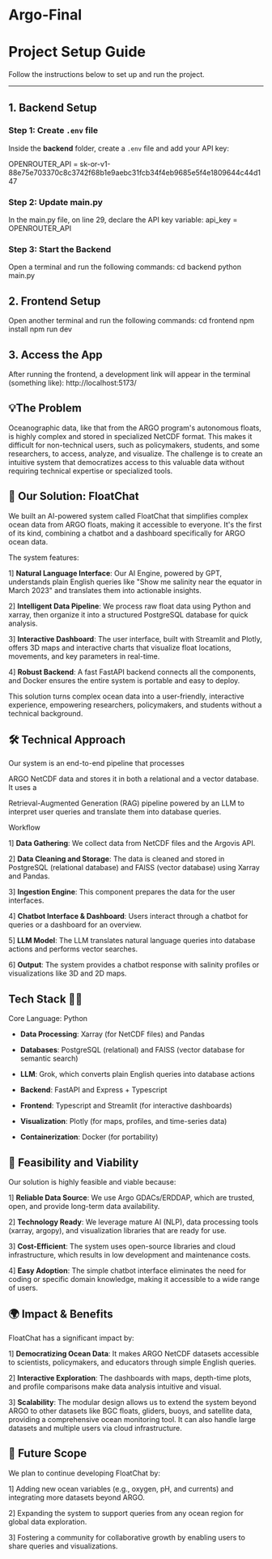 # Argo-Final
# Project Setup Guide

Follow the instructions below to set up and run the project.

---

## 1. Backend Setup

### Step 1: Create `.env` file
Inside the **backend** folder, create a `.env` file and add your API key:

OPENROUTER_API = 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

### Step 2: Update main.py
In the main.py file, on line 29, declare the API key variable:
api_key = OPENROUTER_API

### Step 3: Start the Backend
Open a terminal and run the following commands:
cd backend
python main.py

## 2. Frontend Setup

Open another terminal and run the following commands:
cd frontend
npm install
npm run dev

## 3. Access the App
After running the frontend, a development link will appear in the terminal (something like):
http://localhost:5173/


## 💡The Problem

Oceanographic data, like that from the ARGO program's autonomous floats, is highly complex and stored in specialized NetCDF format. This makes it difficult for non-technical users, such as policymakers, students, and some researchers, to access, analyze, and visualize. The challenge is to create an intuitive system that democratizes access to this valuable data without requiring technical expertise or specialized tools.


## 🚀 Our Solution: FloatChat
We built an AI-powered system called FloatChat that simplifies complex ocean data from ARGO floats, making it accessible to everyone. It's the first of its kind, combining a 
chatbot and a dashboard specifically for ARGO ocean data.

The system features:

1] **Natural Language Interface**: Our AI Engine, powered by GPT, understands plain English queries like "Show me salinity near the equator in March 2023" and translates them into actionable insights.

2] **Intelligent Data Pipeline**:  We process raw float data using Python and xarray, then organize it into a structured PostgreSQL database for quick analysis.

3] **Interactive Dashboard**: The user interface, built with Streamlit and Plotly, offers 3D maps and interactive charts that visualize float locations, movements, and key parameters in real-time.

4] **Robust Backend**: A fast FastAPI backend connects all the components, and Docker ensures the entire system is portable and easy to deploy.

This solution turns complex ocean data into a user-friendly, interactive experience, empowering researchers, policymakers, and students without a technical background.


## 🛠️ Technical Approach
Our system is an end-to-end pipeline that processes 

ARGO NetCDF data and stores it in both a relational and a vector database. It uses a 

Retrieval-Augmented Generation (RAG) pipeline powered by an LLM to interpret user queries and translate them into database queries.

Workflow

1] **Data Gathering**: We collect data from NetCDF files and the Argovis API.

2] **Data Cleaning and Storage**: The data is cleaned and stored in PostgreSQL (relational database) and FAISS (vector database) using Xarray and Pandas.

3] **Ingestion Engine**: This component prepares the data for the user interfaces.

4] **Chatbot Interface & Dashboard**: Users interact through a chatbot for queries or a dashboard for an overview.

5] **LLM Model**: The LLM translates natural language queries into database actions and performs vector searches.

6] **Output**: The system provides a chatbot response with salinity profiles or visualizations like 3D and 2D maps.


## Tech Stack 👨‍💻

Core Language: Python 

* **Data Processing**: Xarray (for NetCDF files) and Pandas 

* **Databases**: PostgreSQL (relational) and FAISS (vector database for semantic search) 

* **LLM**: Grok, which converts plain English queries into database actions 

* **Backend**: FastAPI and Express + Typescript 

* **Frontend**: Typescript and Streamlit (for interactive dashboards) 

* **Visualization**: Plotly (for maps, profiles, and time-series data) 

* **Containerization**: Docker (for portability)
  

## 🌱 Feasibility and Viability
Our solution is highly feasible and viable because:

1] **Reliable Data Source**: We use Argo GDACs/ERDDAP, which are trusted, open, and provide long-term data availability.

2] **Technology Ready**: We leverage mature AI (NLP), data processing tools (xarray, argopy), and visualization libraries that are ready for use.

3] **Cost-Efficient**: The system uses open-source libraries and cloud infrastructure, which results in low development and maintenance costs.

4] **Easy Adoption**: The simple chatbot interface eliminates the need for coding or specific domain knowledge, making it accessible to a wide range of users.


## 🌍 Impact & Benefits
FloatChat has a significant impact by:

1] **Democratizing Ocean Data**: It makes ARGO NetCDF datasets accessible to scientists, policymakers, and educators through simple English queries.

2] **Interactive Exploration**: The dashboards with maps, depth-time plots, and profile comparisons make data analysis intuitive and visual.

3] **Scalability**: The modular design allows us to extend the system beyond ARGO to other datasets like BGC floats, gliders, buoys, and satellite data, providing a comprehensive ocean monitoring tool. It can also handle large datasets and multiple users via cloud infrastructure.


## 🤝 Future Scope
We plan to continue developing FloatChat by:

1] Adding new ocean variables (e.g., oxygen, pH, and currents) and integrating more datasets beyond ARGO.

2] Expanding the system to support queries from any ocean region for global data exploration.

3] Fostering a community for collaborative growth by enabling users to share queries and visualizations.

